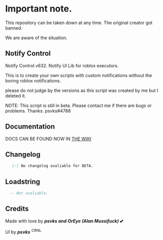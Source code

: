 # Important note.

This repository can be taken down at any time. The original creator got banned.

We are aware of the situation.


## Notify Control

Notify Control v632. Notify UI Lib for roblox executors.

This is to create your own scripts with custom notifications without the boring roblox notifications.

please do not judge by the versions as this script was created by me but I deleted it.

NOTE: This script is still in beta. Please contact me if there are bugs or problems. Thanks. psvks#4788

## Documentation
DOCS CAN BE FOUND NOW IN [THE WIKI](https://github.com/Obstronomic/NotifyControl/wiki/Documentation)

## Changelog
 
 ```markdown
    [-] No changelog avaliable for BETA.
```
 
## Loadstring

```lua
  -- Not avaliable.
```

## Credits

Made with love by ***psvks and OrEye (Alan Mussifuck) 💕***

UI by ***psvks*** <sup>CRNL</sup>


